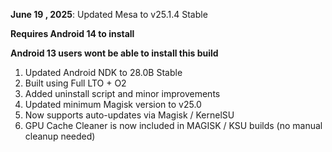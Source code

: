 **June 19 , 2025**: Updated Mesa to v25.1.4 Stable  

**Requires Android 14 to install**  

**Android 13 users wont be able to install this build**

1. Updated Android NDK to 28.0B Stable 
2. Built using Full LTO + O2
3. Added uninstall script and minor improvements  
4. Updated minimum Magisk version to v25.0  
5. Now supports auto-updates via Magisk / KernelSU  
6. GPU Cache Cleaner is now included in MAGISK / KSU builds (no manual cleanup needed)  
